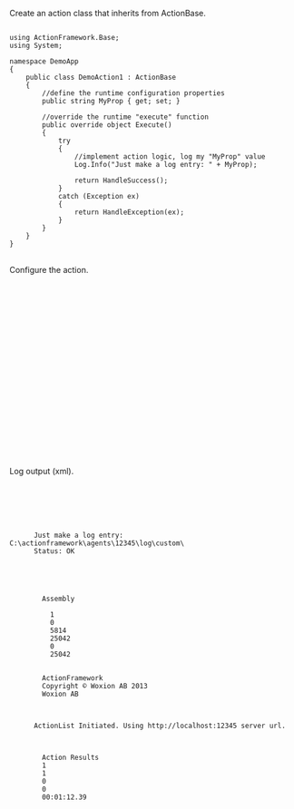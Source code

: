 Create an action class that inherits from ActionBase.
<pre class="language-csharp"><code>
using ActionFramework.Base;
using System;

namespace DemoApp
{
    public class DemoAction1 : ActionBase
    {
        //define the runtime configuration properties
        public string MyProp { get; set; }

        //override the runtime "execute" function
        public override object Execute()
        {
            try
            {
                //implement action logic, log my "MyProp" value
                Log.Info("Just make a log entry: " + MyProp);

                return HandleSuccess();
            }
            catch (Exception ex)
            {
                return HandleException(ex);
            }
        }
    }
}
</code>
</pre>
Configure the action.
<pre class="language-markup">
<code>
<?xml version="1.0" encoding="UTF-8"?>

<ActionFramework>
    <Settings>
        <Setting Value="true" Name="MyGlobalProperty"/>

        <!-- define a runtime function "GetExecutionParentRoot" -->
        <Setting Value="Invoke|GetExecutionParentRoot" Name="ExecutionRoot"/>

        <!-- using {variables} to define a custom log folder -->
        <Setting Value="{ExecutionRoot}log\custom\" Name="CustomLogFolder"/>
    </Settings>

    <Actions>
        <Action Id="1" Type="DemoAction1" BreakOnError="true" Description="A short description" ClientExecute="true" Enabled="true">
            <Property Name="MyProp" Value="{CustomLogFolder}"/>
        </Action>
    </Actions>

</ActionFramework>
</code>
</pre>

Log output (xml).

<pre class="language-markup">
<code>
<ActionLog Created="2015-12-02T14:00:55.5684275+01:00">
  <Log>

    <!-- action log results -->
    <Action ActionId="2" ActionType="DemoAction1" Created="2015-12-02T13:59:43.1744245+01:00" Assembly="DemoApp v.1.0.0.0 by Woxion AB">
      <Information>Just make a log entry: C:\actionframework\agents\12345\log\custom\</Information>
      <Information>Status: OK</Information>
    </Action>

    <!-- general agent information log -->
    <Agent Created="2015-12-02T13:58:03.2254255+01:00">
      <AssemblyLog>
        <Message>Assembly</Message>
        <Version>
          <Major>1</Major>
          <Minor>0</Minor>
          <Build>5814</Build>
          <Revision>25042</Revision>
          <MajorRevision>0</MajorRevision>
          <MinorRevision>25042</MinorRevision>
        </Version>
        <Title>ActionFramework</Title>
        <ProductName>ActionFramework</ProductName>
        <CopyrightHolder>Copyright © Woxion AB 2013</CopyrightHolder>
        <CompanyName>Woxion AB</CompanyName>
      </AssemblyLog>

      <!-- logging server instance url -->
      <Information>ActionList Initiated. Using http://localhost:12345 server url.</Information>

      <!-- general log results -->
      <ActionResultLog>
        <Message>Action Results</Message>
        <Total>1</Total>
        <AgentExecute>1</AgentExecute>
        <InternalActionExecute>0</InternalActionExecute>
        <Failed>0</Failed>
        <Runtime>00:01:12.39</Runtime>
      </ActionResultLog>
    </Agent>
  </Log>
</ActionLog>
</code>
</pre>
